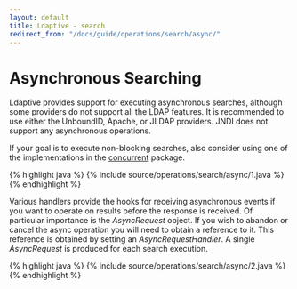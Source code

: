 ```yaml
---
layout: default
title: Ldaptive - search
redirect_from: "/docs/guide/operations/search/async/"
---
```


# Asynchronous Searching

Ldaptive provides support for executing asynchronous searches, although some providers do not support all the LDAP features. It is recommended to use either the UnboundID, Apache, or JLDAP providers. JNDI does not support any asynchronous operations. 

If your goal is to execute non-blocking searches, also consider using one of the implementations in the [concurrent](docs/guide/concurrency) package.

{% highlight java %}
{% include source/operations/search/async/1.java %}
{% endhighlight %}

Various handlers provide the hooks for receiving asynchronous events if you want to operate on results before the response is received. Of particular importance is the _AsyncRequest_ object. If you wish to abandon or cancel the async operation you will need to obtain a reference to it. This reference is obtained by setting an _AsyncRequestHandler_. A single _AsyncRequest_ is produced for each search execution.

{% highlight java %}
{% include source/operations/search/async/2.java %}
{% endhighlight %}


